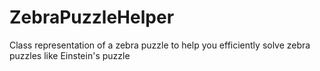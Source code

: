 # ZebraPuzzleHelper
Class representation of a zebra puzzle to help you efficiently solve zebra puzzles like Einstein's puzzle
